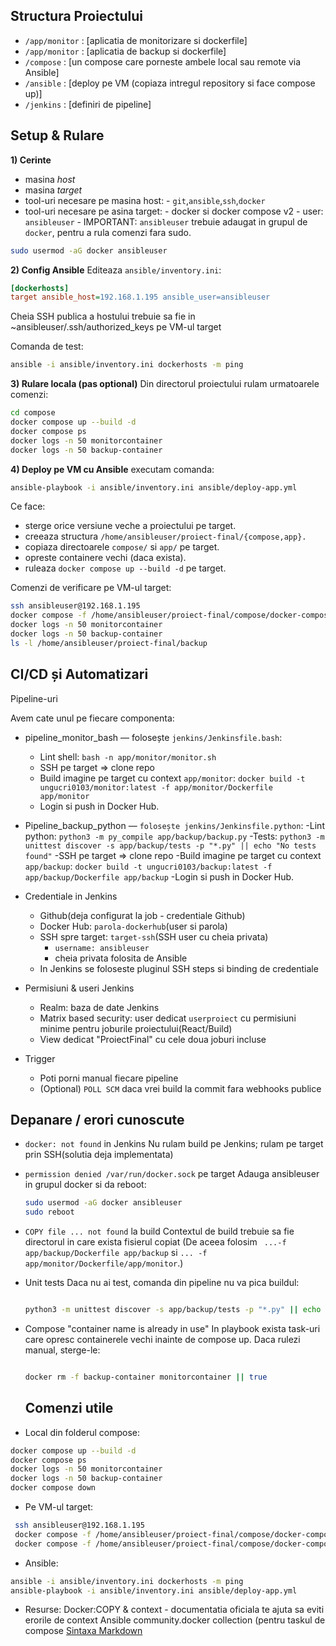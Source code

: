 ## Structura Proiectului
 - `/app/monitor` : [aplicatia de monitorizare si dockerfile]
 - `/app/monitor` : [aplicatia de backup si dockerfile]
 - `/compose` : [un compose care porneste ambele local sau remote via Ansible]
 - `/ansible` : [deploy pe VM (copiaza intregul repository si face compose up)]
 - `/jenkins` : [definiri de pipeline]

## Setup & Rulare
**1) Cerinte**
 - masina *host*
 - masina *target*
 - tool-uri necesare pe masina host:
       - `git`,`ansible`,`ssh`,`docker`
 - tool-uri necesare pe asina target:
       - docker si docker compose v2
       - user: `ansibleuser`
       - IMPORTANT: `ansibleuser` trebuie adaugat in grupul de `docker`, pentru a rula comenzi fara sudo.
 ```bash
sudo usermod -aG docker ansibleuser
```
**2) Config Ansible**
Editeaza `ansible/inventory.ini`:

```ini
[dockerhosts]
target ansible_host=192.168.1.195 ansible_user=ansibleuser
```

Cheia SSH publica a hostului trebuie sa fie in ~ansibleuser/.ssh/authorized_keys pe VM-ul target

Comanda de test:
 ```bash
ansible -i ansible/inventory.ini dockerhosts -m ping
```

**3) Rulare locala (pas optional)**
Din directorul proiectului rulam urmatoarele comenzi:
```bash
cd compose
docker compose up --build -d
docker compose ps
docker logs -n 50 monitorcontainer
docker logs -n 50 backup-container
```

**4) Deploy pe VM cu Ansible**
executam comanda:

```bash
ansible-playbook -i ansible/inventory.ini ansible/deploy-app.yml
```
Ce face:
- sterge orice versiune veche a proiectului pe target.
- creeaza structura `/home/ansibleuser/proiect-final/{compose,app}.`
- copiaza directoarele `compose/` si `app/` pe target.
- opreste containere vechi (daca exista).
- ruleaza `docker compose up --build -d` pe target.

Comenzi de verificare pe VM-ul target:

```bash
ssh ansibleuser@192.168.1.195
docker compose -f /home/ansibleuser/proiect-final/compose/docker-compose.yml ps
docker logs -n 50 monitorcontainer
docker logs -n 50 backup-container
ls -l /home/ansibleuser/proiect-final/backup
```

## CI/CD și Automatizari

Pipeline-uri

Avem cate unul pe fiecare componenta:

- pipeline_monitor_bash — folosește `jenkins/Jenkinsfile.bash`:
    - Lint shell: `bash -n app/monitor/monitor.sh`
    - SSH pe target => clone repo
    - Build imagine pe target cu context `app/monitor`:
     `docker build -t ungucri0103/monitor:latest -f app/monitor/Dockerfile app/monitor`
    - Login si push in Docker Hub.


- Pipeline_backup_python — `folosește jenkins/Jenkinsfile.python`:
    -Lint python: `python3 -m py_compile app/backup/backup.py`
    -Tests: `python3 -m unittest discover -s app/backup/tests -p "*.py" || echo "No tests found"`
    -SSH pe target => clone repo
    -Build imagine pe target cu context `app/backup`:
     `docker build -t ungucri0103/backup:latest -f app/backup/Dockerfile app/backup`
    -Login si push in Docker Hub.

- Credentiale in Jenkins
   - Github(deja configurat la job - credentiale Github)
   - Docker Hub: `parola-dockerhub`(user si parola)
   - SSH spre target: `target-ssh`(SSH user cu cheia privata)
     - `username: ansibleuser`
     - cheia privata folosita de Ansible
   - In Jenkins se foloseste pluginul SSH steps si binding de credentiale
     
 - Permisiuni & useri Jenkins
    - Realm: baza de date Jenkins
    - Matrix based security: user dedicat `userproiect` cu permisiuni minime pentru joburile proiectului(React/Build)
    - View dedicat "ProiectFinal" cu cele doua joburi incluse
      
  - Trigger
    - Poti porni manual fiecare pipeline
    - (Optional) `POLL SCM` daca vrei build la commit fara webhooks publice

## Depanare / erori cunoscute 

- `docker: not found` in Jenkins
  Nu rulam build pe Jenkins; rulam pe target prin SSH(solutia deja implementata)
- `permission denied /var/run/docker.sock` pe target
  Adauga ansibleuser in grupul docker si da reboot:

  ```bash
  sudo usermod -aG docker ansibleuser
  sudo reboot
  ```
- `COPY file ... not found` la build
  Contextul de build trebuie sa fie directorul in care exista fisierul copiat (De aceea folosim ` ...-f app/backup/Dockerfile app/backup` si `... -f app/monitor/Dockerfile/app/monitor`.)
- Unit tests
  Daca nu ai test, comanda din pipeline nu va pica buildul:

  ```bash

  python3 -m unittest discover -s app/backup/tests -p "*.py" || echo "No tests found"
   ```
- Compose "container name is already in use"
  In playbook exista task-uri care opresc containerele vechi inainte de compose up. Daca rulezi manual, sterge-le:

  ```bash

  docker rm -f backup-container monitorcontainer || true
   ```

  ## Comenzi utile

- Local din folderul compose:
```bash
docker compose up --build -d
docker compose ps
docker logs -n 50 monitorcontainer
docker logs -n 50 backup-container
docker compose down
```
- Pe VM-ul target:
```bash
 ssh ansibleuser@192.168.1.195
 docker compose -f /home/ansibleuser/proiect-final/compose/docker-compose.yml up -d --build
 docker compose -f /home/ansibleuser/proiect-final/compose/docker-compose.yml ps
```

- Ansible:
 ```bash
 ansible -i ansible/inventory.ini dockerhosts -m ping
 ansible-playbook -i ansible/inventory.ini ansible/deploy-app.yml
 ```

- Resurse:
Docker:COPY & context - documentatia oficiala te ajuta sa eviti erorile de context
Ansible community.docker collection (pentru taskul de compose
[Sintaxa Markdown](https://www.markdownguide.org/cheat-sheet/)
